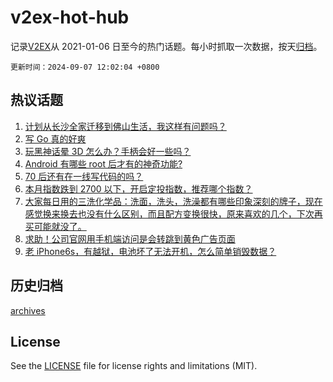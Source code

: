 # v2ex-hot-hub

 记录[V2EX](https://www.v2ex.com/)从 2021-01-06 日至今的热门话题。每小时抓取一次数据，按天[归档](archives)。

`更新时间：2024-09-07 12:02:04 +0800`

## 热议话题

1. [计划从长沙全家迁移到佛山生活，我这样有问题吗？](https://www.v2ex.com/t/1070716)
1. [写 Go 真的好爽](https://www.v2ex.com/t/1070765)
1. [玩黑神话晕 3D 怎么办？手柄会好一些吗？](https://www.v2ex.com/t/1070711)
1. [Android 有哪些 root 后才有的神奇功能?](https://www.v2ex.com/t/1070714)
1. [70 后还有在一线写代码的吗？](https://www.v2ex.com/t/1070713)
1. [本月指数跌到 2700 以下，开启定投指数，推荐哪个指数？](https://www.v2ex.com/t/1070732)
1. [大家每日用的三洗化学品：洗面，洗头，洗澡都有哪些印象深刻的牌子，现在感觉换来换去也没有什么区别，而且配方变换很快，原来喜欢的几个，下次再买可能就没了。](https://www.v2ex.com/t/1070721)
1. [求助！公司官网用手机端访问是会转跳到黄色广告页面](https://www.v2ex.com/t/1070878)
1. [老 iPhone6s，有越狱，电池坏了无法开机，怎么简单销毁数据？](https://www.v2ex.com/t/1070770)

## 历史归档

[archives](archives)

## License

See the [LICENSE](LICENSE) file for license rights and limitations (MIT).
